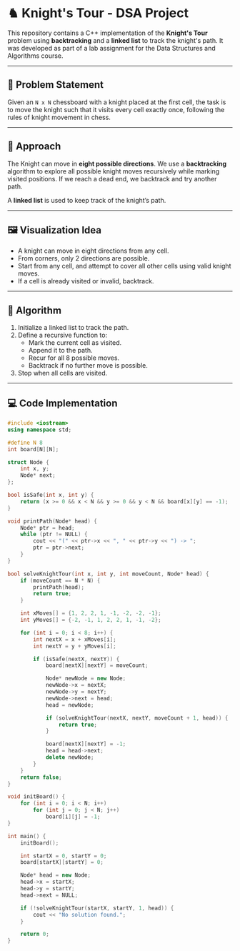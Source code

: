 # ♞ Knight's Tour - DSA Project

This repository contains a C++ implementation of the **Knight's Tour** problem using **backtracking** and a **linked list** to track the knight's path. It was developed as part of a lab assignment for the Data Structures and Algorithms course.

---

## 📌 Problem Statement

Given an `N x N` chessboard with a knight placed at the first cell, the task is to move the knight such that it visits every cell exactly once, following the rules of knight movement in chess.

---

## 🧠 Approach

The Knight can move in **eight possible directions**. We use a **backtracking** algorithm to explore all possible knight moves recursively while marking visited positions. If we reach a dead end, we backtrack and try another path.

A **linked list** is used to keep track of the knight’s path.

---

## 🖼️ Visualization Idea

- A knight can move in eight directions from any cell.
- From corners, only 2 directions are possible.
- Start from any cell, and attempt to cover all other cells using valid knight moves.
- If a cell is already visited or invalid, backtrack.

---

## 🧮 Algorithm

1. Initialize a linked list to track the path.
2. Define a recursive function to:
   - Mark the current cell as visited.
   - Append it to the path.
   - Recur for all 8 possible moves.
   - Backtrack if no further move is possible.
3. Stop when all cells are visited.

---

## 💻 Code Implementation

```cpp
#include <iostream>
using namespace std;

#define N 8
int board[N][N];

struct Node {
    int x, y;
    Node* next;
};

bool isSafe(int x, int y) {
    return (x >= 0 && x < N && y >= 0 && y < N && board[x][y] == -1);
}

void printPath(Node* head) {
    Node* ptr = head;
    while (ptr != NULL) {
        cout << "(" << ptr->x << ", " << ptr->y << ") -> ";
        ptr = ptr->next;
    }
}

bool solveKnightTour(int x, int y, int moveCount, Node* head) {
    if (moveCount == N * N) {
        printPath(head);
        return true;
    }

    int xMoves[] = {1, 2, 2, 1, -1, -2, -2, -1};
    int yMoves[] = {-2, -1, 1, 2, 2, 1, -1, -2};

    for (int i = 0; i < 8; i++) {
        int nextX = x + xMoves[i];
        int nextY = y + yMoves[i];

        if (isSafe(nextX, nextY)) {
            board[nextX][nextY] = moveCount;

            Node* newNode = new Node;
            newNode->x = nextX;
            newNode->y = nextY;
            newNode->next = head;
            head = newNode;

            if (solveKnightTour(nextX, nextY, moveCount + 1, head)) {
                return true;
            }

            board[nextX][nextY] = -1;
            head = head->next;
            delete newNode;
        }
    }
    return false;
}

void initBoard() {
    for (int i = 0; i < N; i++)
        for (int j = 0; j < N; j++)
            board[i][j] = -1;
}

int main() {
    initBoard();

    int startX = 0, startY = 0;
    board[startX][startY] = 0;

    Node* head = new Node;
    head->x = startX;
    head->y = startY;
    head->next = NULL;

    if (!solveKnightTour(startX, startY, 1, head)) {
        cout << "No solution found.";
    }

    return 0;
}
